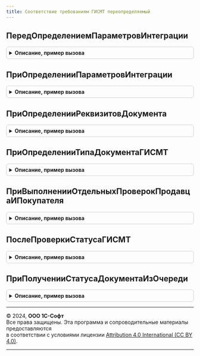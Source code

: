 ```yaml
---
title: Соответствие требованиям ГИСМТ переопределяемый
---
```



## ПередОпределениемПараметровИнтеграции
<details style="margin: 1em 0; padding: 0.5em; border: 1px solid #ccc; border-radius: 6px;">

<summary style="font-weight: bold; cursor: pointer;">Описание, пример вызова</summary>

```bsl

// Перед определением параметров интеграции.
// Определяет необходимость встраивания гиперссылки в форме документа
// Параметры:
//  Форма - ФормаКлиентскогоПриложения
//  ВстроитьГиперссылку - Булево
Процедура ПередОпределениемПараметровИнтеграции(Форма, ВстроитьГиперссылку) Экспорт
```

Пример вызова
```bsl
СоответствиеТребованиямГИСМТПереопределяемый.ПередОпределениемПараметровИнтеграции(Форма, ВстроитьГиперссылку) 
```
</details>

## ПриОпределенииПараметровИнтеграции
<details style="margin: 1em 0; padding: 0.5em; border: 1px solid #ccc; border-radius: 6px;">

<summary style="font-weight: bold; cursor: pointer;">Описание, пример вызова</summary>

```bsl

// При определении параметров интеграции.
// Определяет группу для размещения статуса проверки документа в ГИС МТ
// Параметры:
//  Форма - ФормаКлиентскогоПриложения
//  ПараметрыИнтеграции - Структура:
// * ИмяРеквизитаФормыОбъект - Строка - Имя реквизита объекта в форме
// * РазмещатьЭлементыИнтерфейса - Булево - Размещать элементы интерфейса
// * ИмяРодительскойГруппыФормы - Строка - Имя группы, в которую будет встроена гиперссылка
// * ИмяКомандыСоответствиеТребованиямГИСМТ - Строка - Дата документа
// * ЗапуститьПроверкуДокументаВФоне - Булево - значение константы ИспользоватьФоновуюПроверкуДокументовГИСМТ
// * ИнтервалОбработкиОжидания - Строка - интервал обработки ожидания при фоновой проверке
Процедура ПриОпределенииПараметровИнтеграции(Форма, ПараметрыИнтеграции) Экспорт
```

Пример вызова
```bsl
СоответствиеТребованиямГИСМТПереопределяемый.ПриОпределенииПараметровИнтеграции(Форма, ПараметрыИнтеграции) 
```
</details>

## ПриОпределенииРеквизитовДокумента
<details style="margin: 1em 0; padding: 0.5em; border: 1px solid #ccc; border-radius: 6px;">

<summary style="font-weight: bold; cursor: pointer;">Описание, пример вызова</summary>

```bsl

// При определении реквизитов документа.
// Необходимо заполнить в структуре РеквизитыДокумента из прикладного документа поля:
// Дата, Организация, Контрагент
// Параметры:
//  Документ - ОпределяемыйТип.ПрикладныеДокументыГИСМТ
//  РеквизитыДокумента - Структура:
// * Дата - Дата - Дата документа
// * Организация - Неопределено, ОпределяемыйТип.Организация - Организация
// * Контрагент - Неопределено, ОпределяемыйТип.КонтрагентГосИС - Контрагент
Процедура ПриОпределенииРеквизитовДокумента(Документ, РеквизитыДокумента) Экспорт
```

Пример вызова
```bsl
СоответствиеТребованиямГИСМТПереопределяемый.ПриОпределенииРеквизитовДокумента(Документ, РеквизитыДокумента) 
```
</details>

## ПриОпределенииТипаДокументаГИСМТ
<details style="margin: 1em 0; padding: 0.5em; border: 1px solid #ccc; border-radius: 6px;">

<summary style="font-weight: bold; cursor: pointer;">Описание, пример вызова</summary>

```bsl

// При определении типа документа.
// Необходимо заполнить тип документа ГИС МТ
// Параметры:
//  Документ - ОпределяемыйТип.ПрикладныеДокументыГИСМТ
//  ТипДокументаГИСМТ - ПеречислениеСсылка.ТипыДокументовГИСМТ - Тип документа
Процедура ПриОпределенииТипаДокументаГИСМТ(Документ, ТипДокументаГИСМТ) Экспорт
```

Пример вызова
```bsl
СоответствиеТребованиямГИСМТПереопределяемый.ПриОпределенииТипаДокументаГИСМТ(Документ, ТипДокументаГИСМТ) 
```
</details>

## ПриВыполненииОтдельныхПроверокПродавцаИПокупателя
<details style="margin: 1em 0; padding: 0.5em; border: 1px solid #ccc; border-radius: 6px;">

<summary style="font-weight: bold; cursor: pointer;">Описание, пример вызова</summary>

```bsl

// При выполнении отдельных проверок продавца и покупателя.
// Вызывается во время отдельных проверок покупателя и продавца, до формирования УПД
// Параметры:
//  ПараметрыОбработки - см. СоответствиеТребованиямГИСМТ.ИнициализироватьПараметрыОбработки
Процедура ПриВыполненииОтдельныхПроверокПродавцаИПокупателя(ПараметрыОбработки) Экспорт
```

Пример вызова
```bsl
СоответствиеТребованиямГИСМТПереопределяемый.ПриВыполненииОтдельныхПроверокПродавцаИПокупателя(ПараметрыОбработки) 
```
</details>

## ПослеПроверкиСтатусаГИСМТ
<details style="margin: 1em 0; padding: 0.5em; border: 1px solid #ccc; border-radius: 6px;">

<summary style="font-weight: bold; cursor: pointer;">Описание, пример вызова</summary>

```bsl

// После проверки статуса ГИС МТ.
// Вызывается после проверки статуса документа в ГИС МТ.
// Позволяет выполнить обработку, после получения статуса документа из сервиса ГИС МТ.
// Параметры:
//  ПараметрыОбработки - см. СоответствиеТребованиямГИСМТ.ИнициализироватьПараметрыОбработки
Процедура ПослеПроверкиСтатусаГИСМТ(ПараметрыОбработки) Экспорт
```

Пример вызова
```bsl
СоответствиеТребованиямГИСМТПереопределяемый.ПослеПроверкиСтатусаГИСМТ(ПараметрыОбработки) 
```
</details>

## ПриПолученииСтатусаДокументаИзОчереди
<details style="margin: 1em 0; padding: 0.5em; border: 1px solid #ccc; border-radius: 6px;">

<summary style="font-weight: bold; cursor: pointer;">Описание, пример вызова</summary>

```bsl

// При получении статуса документа из очереди.
// Вызывается после проверки статуса документа в ГИС МТ.
// Позволяет выполнить обработку, после получения статуса документа из сервиса ГИС МТ.
// Параметры:
//  СтрокаОчереди - СтрокаТаблицыЗначений из см.СоответствиеТребованиямГИСМТ.ИнициализироватьОчередьДокументов.
Процедура ПриПолученииСтатусаДокументаИзОчереди(СтрокаОчереди) Экспорт
```

Пример вызова
```bsl
СоответствиеТребованиямГИСМТПереопределяемый.ПриПолученииСтатусаДокументаИзОчереди(СтрокаОчереди) 
```
</details>

---

© 2024, **ООО 1С-Софт**  
Все права защищены. Эта программа и сопроводительные материалы предоставляются  
в соответствии с условиями лицензии [Attribution 4.0 International (CC BY 4.0)](https://creativecommons.org/licenses/by/4.0/legalcode).

---
